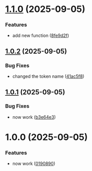 # [1.1.0](https://github.com/kishor-aracreate/sematic-versioning-test/compare/v1.0.2...v1.1.0) (2025-09-05)


### Features

* add new function ([8fe9d2f](https://github.com/kishor-aracreate/sematic-versioning-test/commit/8fe9d2ff1178c0d72c127f2b5d44dc16f4f5d53e))

## [1.0.2](https://github.com/kishor-aracreate/sematic-versioning-test/compare/v1.0.1...v1.0.2) (2025-09-05)


### Bug Fixes

* changed the token name ([41ac5f8](https://github.com/kishor-aracreate/sematic-versioning-test/commit/41ac5f8fdfed124d956d5779d430acc81468e29c))

## [1.0.1](https://github.com/kishor-aracreate/sematic-versioning-test/compare/v1.0.0...v1.0.1) (2025-09-05)


### Bug Fixes

* now work ([b3e64e3](https://github.com/kishor-aracreate/sematic-versioning-test/commit/b3e64e39d9a867620be8574d8b07ee820501f3ee))

# 1.0.0 (2025-09-05)


### Features

* now work ([0190890](https://github.com/kishor-aracreate/sematic-versioning-test/commit/01908907835aac1db4b62c0deeeef3e8771e6e0b))
